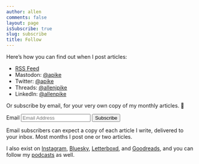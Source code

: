 ```yaml
---
author: allen
comments: false
layout: page
isSubscribe: true
slug: subscribe
title: Follow
---
```


Here’s how you can find out when I post articles:

- [RSS Feed](/feed/)
- Mastodon: [@apike](https://mastodon.social/@apike)
- Twitter: [@apike](https://twitter.com/apike/)
- Threads: [@allenjpike](https://www.threads.net/@allenjpike)
- LinkedIn: [@allenpike](https://www.linkedin.com/in/allenpike/)

Or subscribe by email, for your very own copy of my monthly articles. 💌

<!--
<form style="margin-top: 1em" class="newsletter" action="https://feed.press/e/mailverify" method="post"
target="popupwindow" onsubmit="window.open('https://feed.press/e/mailverify?feed_id=allenpike', 'popupwindow',
'scrollbars=yes,width=550,height=400');return true">
<input type="text" name="email" placeholder="Email address"/>
<input type="submit" value="Follow by Email" />
<input type="hidden" value="allenpike" name="feed_id"/>
</form>
-->

<!-- Stripped down convertkit form from https://sayzlim.net/plain-html-form-convertkit/ -->

<form class="form" action="https://app.convertkit.com/forms/6651971/subscriptions" method="post" data-sv-form="6651971" data-uid="8ee4fcd98a" data-options="{&quot;settings&quot;:{&quot;after_subscribe&quot;:{&quot;action&quot;: &quot;redirect&quot;,&quot;redirect_url&quot;: &quot;https://allenpike.com/welcome/&quot;}}}">
  <label for="email">Email</label>
  <input type="email" value="" name="email_address" placeholder="Email Address" id="email" required>
  <input type="submit" data-element="submit" class="subscribe" value="Subscribe">
</form>

<!--

<script src="https://f.convertkit.com/ckjs/ck.5.js"></script>
<form action="https://app.convertkit.com/forms/6651971/subscriptions" class="seva-form formkit-form" method="post" data-sv-form="6651971" data-uid="8ee4fcd98a" data-format="inline" data-version="5" data-options="{&quot;settings&quot;:{&quot;after_subscribe&quot;:{&quot;action&quot;:&quot;message&quot;,&quot;success_message&quot;:&quot;Success! Now check your email to confirm your subscription.&quot;,&quot;redirect_url&quot;:&quot;&quot;},&quot;analytics&quot;:{&quot;google&quot;:null,&quot;fathom&quot;:null,&quot;facebook&quot;:null,&quot;segment&quot;:null,&quot;pinterest&quot;:null,&quot;sparkloop&quot;:null,&quot;googletagmanager&quot;:null},&quot;modal&quot;:{&quot;trigger&quot;:&quot;timer&quot;,&quot;scroll_percentage&quot;:null,&quot;timer&quot;:5,&quot;devices&quot;:&quot;all&quot;,&quot;show_once_every&quot;:15},&quot;powered_by&quot;:{&quot;show&quot;:false,&quot;url&quot;:&quot;https://convertkit.com/features/forms?utm_campaign=poweredby&amp;utm_content=form&amp;utm_medium=referral&amp;utm_source=dynamic&quot;},&quot;recaptcha&quot;:{&quot;enabled&quot;:false},&quot;return_visitor&quot;:{&quot;action&quot;:&quot;show&quot;,&quot;custom_content&quot;:&quot;&quot;},&quot;slide_in&quot;:{&quot;display_in&quot;:&quot;bottom_right&quot;,&quot;trigger&quot;:&quot;timer&quot;,&quot;scroll_percentage&quot;:null,&quot;timer&quot;:5,&quot;devices&quot;:&quot;all&quot;,&quot;show_once_every&quot;:15},&quot;sticky_bar&quot;:{&quot;display_in&quot;:&quot;top&quot;,&quot;trigger&quot;:&quot;timer&quot;,&quot;scroll_percentage&quot;:null,&quot;timer&quot;:5,&quot;devices&quot;:&quot;all&quot;,&quot;show_once_every&quot;:15}},&quot;version&quot;:&quot;5&quot;}" min-width="400 500 600 700 800" style="background-color: rgb(249, 250, 251); border-radius: 4px;">
<div class="formkit-background"></div>
<div data-style="minimal">
    <div class="formkit-header" data-element="header">
        <h2>Get articles as a newsletter</h2>
    </div>
    <div class="formkit-subheader" data-element="subheader">
        <p>​</p>
    </div>
    <ul class="formkit-alert formkit-alert-error" data-element="errors" data-group="alert"></ul>
    <div data-element="fields" data-stacked="false" class="seva-fields formkit-fields">
        <div class="formkit-field"><input class="formkit-input" name="email_address" aria-label="Email Address" placeholder="Email Address" required="" type="email" style=""></div>
        <button data-element="submit" class="formkit-submit formkit-submit" style="">
        <div class="formkit-spinner">
            <div></div>
            <div></div>
            <div></div>
        </div>
        <span class="">Subscribe</span>
        </button>
    </div>
    <div class="formkit-guarantee" data-element="guarantee" style="">
        <p>Posts roughly once a month.</p>
    </div>
</div>
<style>
.formkit-form[data-uid="8ee4fcd98a"] * {
	box-sizing: border-box;
}

.formkit-form[data-uid="8ee4fcd98a"] {
	-webkit-font-smoothing: antialiased;
	-moz-osx-font-smoothing: grayscale;
}

.formkit-form[data-uid="8ee4fcd98a"] legend {
	border: none;
	font-size: inherit;
	margin-bottom: 10px;
	padding: 0;
	position: relative;
	display: table;
}

.formkit-form[data-uid="8ee4fcd98a"] fieldset {
	border: 0;
	padding: 0.01em 0 0 0;
	margin: 0;
	min-width: 0;
}

.formkit-form[data-uid="8ee4fcd98a"] body:not(:-moz-handler-blocked) fieldset {
	display: table-cell;
}

.formkit-form[data-uid="8ee4fcd98a"] h1,
.formkit-form[data-uid="8ee4fcd98a"] h2,
.formkit-form[data-uid="8ee4fcd98a"] h3,
.formkit-form[data-uid="8ee4fcd98a"] h4,
.formkit-form[data-uid="8ee4fcd98a"] h5,
.formkit-form[data-uid="8ee4fcd98a"] h6 {
	color: inherit;
	font-size: inherit;
	font-weight: inherit;
}

.formkit-form[data-uid="8ee4fcd98a"] h2 {
	font-size: 1.5em;
	margin: 1em 0;
}

.formkit-form[data-uid="8ee4fcd98a"] h3 {
	font-size: 1.17em;
	margin: 1em 0;
}

.formkit-form[data-uid="8ee4fcd98a"] p {
	color: inherit;
	font-size: inherit;
	font-weight: inherit;
}

.formkit-form[data-uid="8ee4fcd98a"] ol:not([template-default]),
.formkit-form[data-uid="8ee4fcd98a"] ul:not([template-default]),
.formkit-form[data-uid="8ee4fcd98a"] blockquote:not([template-default]) {
	text-align: left;
}

.formkit-form[data-uid="8ee4fcd98a"] p:not([template-default]),
.formkit-form[data-uid="8ee4fcd98a"] hr:not([template-default]),
.formkit-form[data-uid="8ee4fcd98a"] blockquote:not([template-default]),
.formkit-form[data-uid="8ee4fcd98a"] ol:not([template-default]),
.formkit-form[data-uid="8ee4fcd98a"] ul:not([template-default]) {
	color: inherit;
	font-style: initial;
}

.formkit-form[data-uid="8ee4fcd98a"] .ordered-list,
.formkit-form[data-uid="8ee4fcd98a"] .unordered-list {
	list-style-position: outside !important;
	padding-left: 1em;
}

.formkit-form[data-uid="8ee4fcd98a"] .list-item {
	padding-left: 0;
}

.formkit-form[data-uid="8ee4fcd98a"][data-format="modal"] {
	display: none;
}

.formkit-form[data-uid="8ee4fcd98a"][data-format="slide in"] {
	display: none;
}

.formkit-form[data-uid="8ee4fcd98a"][data-format="sticky bar"] {
	display: none;
}

.formkit-sticky-bar .formkit-form[data-uid="8ee4fcd98a"][data-format="sticky bar"] {
	display: block;
}

.formkit-form[data-uid="8ee4fcd98a"] .formkit-input,
.formkit-form[data-uid="8ee4fcd98a"] .formkit-select,
.formkit-form[data-uid="8ee4fcd98a"] .formkit-checkboxes {
	width: 100%;
}

.formkit-form[data-uid="8ee4fcd98a"] .formkit-button,
.formkit-form[data-uid="8ee4fcd98a"] .formkit-submit {
	border: 0;
	border-radius: 5px;
	color: #ffffff;
	cursor: pointer;
	display: inline-block;
	text-align: center;
	font-size: 15px;
	font-weight: 500;
	cursor: pointer;
	margin-bottom: 15px;
	overflow: hidden;
	padding: 0;
	position: relative;
	vertical-align: middle;
}

.formkit-form[data-uid="8ee4fcd98a"] .formkit-button:hover,
.formkit-form[data-uid="8ee4fcd98a"] .formkit-submit:hover,
.formkit-form[data-uid="8ee4fcd98a"] .formkit-button:focus,
.formkit-form[data-uid="8ee4fcd98a"] .formkit-submit:focus {
	outline: none;
}

.formkit-form[data-uid="8ee4fcd98a"] .formkit-button:hover>span,
.formkit-form[data-uid="8ee4fcd98a"] .formkit-submit:hover>span,
.formkit-form[data-uid="8ee4fcd98a"] .formkit-button:focus>span,
.formkit-form[data-uid="8ee4fcd98a"] .formkit-submit:focus>span {
	background-color: rgba(0, 0, 0, 0.1);
}

.formkit-form[data-uid="8ee4fcd98a"] .formkit-button>span,
.formkit-form[data-uid="8ee4fcd98a"] .formkit-submit>span {
	display: block;
	-webkit-transition: all 300ms ease-in-out;
	transition: all 300ms ease-in-out;
	padding: 12px 24px;
}

.formkit-form[data-uid="8ee4fcd98a"] .formkit-input {
	background: #ffffff;
	font-size: 15px;
	padding: 12px;
	border: 1px solid #e3e3e3;
	-webkit-flex: 1 0 auto;
	-ms-flex: 1 0 auto;
	flex: 1 0 auto;
	line-height: 1.4;
	margin: 0;
	-webkit-transition: border-color ease-out 300ms;
	transition: border-color ease-out 300ms;
}

.formkit-form[data-uid="8ee4fcd98a"] .formkit-input:focus {
	outline: none;
	border-color: #1677be;
	-webkit-transition: border-color ease 300ms;
	transition: border-color ease 300ms;
}

.formkit-form[data-uid="8ee4fcd98a"] .formkit-input::-webkit-input-placeholder {
	color: inherit;
	opacity: 0.8;
}

.formkit-form[data-uid="8ee4fcd98a"] .formkit-input::-moz-placeholder {
	color: inherit;
	opacity: 0.8;
}

.formkit-form[data-uid="8ee4fcd98a"] .formkit-input:-ms-input-placeholder {
	color: inherit;
	opacity: 0.8;
}

.formkit-form[data-uid="8ee4fcd98a"] .formkit-input::placeholder {
	color: inherit;
	opacity: 0.8;
}

.formkit-form[data-uid="8ee4fcd98a"] [data-group="dropdown"] {
	position: relative;
	display: inline-block;
	width: 100%;
}

.formkit-form[data-uid="8ee4fcd98a"] [data-group="dropdown"]::before {
	content: "";
	top: calc(50% - 2.5px);
	right: 10px;
	position: absolute;
	pointer-events: none;
	border-color: #4f4f4f transparent transparent transparent;
	border-style: solid;
	border-width: 6px 6px 0 6px;
	height: 0;
	width: 0;
	z-index: 999;
}

.formkit-form[data-uid="8ee4fcd98a"] [data-group="dropdown"] select {
	height: auto;
	width: 100%;
	cursor: pointer;
	color: #333333;
	line-height: 1.4;
	margin-bottom: 0;
	padding: 0 6px;
	-webkit-appearance: none;
	-moz-appearance: none;
	appearance: none;
	font-size: 15px;
	padding: 12px;
	padding-right: 25px;
	border: 1px solid #e3e3e3;
	background: #ffffff;
}

.formkit-form[data-uid="8ee4fcd98a"] [data-group="dropdown"] select:focus {
	outline: none;
}

.formkit-form[data-uid="8ee4fcd98a"] [data-group="checkboxes"] {
	text-align: left;
	margin: 0;
}

.formkit-form[data-uid="8ee4fcd98a"] [data-group="checkboxes"] [data-group="checkbox"] {
	margin-bottom: 10px;
}

.formkit-form[data-uid="8ee4fcd98a"] [data-group="checkboxes"] [data-group="checkbox"] * {
	cursor: pointer;
}

.formkit-form[data-uid="8ee4fcd98a"] [data-group="checkboxes"] [data-group="checkbox"]:last-of-type {
	margin-bottom: 0;
}

.formkit-form[data-uid="8ee4fcd98a"] [data-group="checkboxes"] [data-group="checkbox"] input[type="checkbox"] {
	display: none;
}

.formkit-form[data-uid="8ee4fcd98a"] [data-group="checkboxes"] [data-group="checkbox"] input[type="checkbox"]+label::after {
	content: none;
}

.formkit-form[data-uid="8ee4fcd98a"] [data-group="checkboxes"] [data-group="checkbox"] input[type="checkbox"]:checked+label::after {
	border-color: #ffffff;
	content: "";
}

.formkit-form[data-uid="8ee4fcd98a"] [data-group="checkboxes"] [data-group="checkbox"] input[type="checkbox"]:checked+label::before {
	background: #10bf7a;
	border-color: #10bf7a;
}

.formkit-form[data-uid="8ee4fcd98a"] [data-group="checkboxes"] [data-group="checkbox"] label {
	position: relative;
	display: inline-block;
	padding-left: 28px;
}

.formkit-form[data-uid="8ee4fcd98a"] [data-group="checkboxes"] [data-group="checkbox"] label::before,
.formkit-form[data-uid="8ee4fcd98a"] [data-group="checkboxes"] [data-group="checkbox"] label::after {
	position: absolute;
	content: "";
	display: inline-block;
}

.formkit-form[data-uid="8ee4fcd98a"] [data-group="checkboxes"] [data-group="checkbox"] label::before {
	height: 16px;
	width: 16px;
	border: 1px solid #e3e3e3;
	background: #ffffff;
	left: 0px;
	top: 3px;
}

.formkit-form[data-uid="8ee4fcd98a"] [data-group="checkboxes"] [data-group="checkbox"] label::after {
	height: 4px;
	width: 8px;
	border-left: 2px solid #4d4d4d;
	border-bottom: 2px solid #4d4d4d;
	-webkit-transform: rotate(-45deg);
	-ms-transform: rotate(-45deg);
	transform: rotate(-45deg);
	left: 4px;
	top: 8px;
}

.formkit-form[data-uid="8ee4fcd98a"] .formkit-alert {
	background: #f9fafb;
	border: 1px solid #e3e3e3;
	border-radius: 5px;
	-webkit-flex: 1 0 auto;
	-ms-flex: 1 0 auto;
	flex: 1 0 auto;
	list-style: none;
	margin: 25px auto;
	padding: 12px;
	text-align: center;
	width: 100%;
}

.formkit-form[data-uid="8ee4fcd98a"] .formkit-alert:empty {
	display: none;
}

.formkit-form[data-uid="8ee4fcd98a"] .formkit-alert-success {
	background: #d3fbeb;
	border-color: #10bf7a;
	color: #0c905c;
}

.formkit-form[data-uid="8ee4fcd98a"] .formkit-alert-error {
	background: #fde8e2;
	border-color: #f2643b;
	color: #ea4110;
}

.formkit-form[data-uid="8ee4fcd98a"] .formkit-spinner {
	display: -webkit-box;
	display: -webkit-flex;
	display: -ms-flexbox;
	display: flex;
	height: 0px;
	width: 0px;
	margin: 0 auto;
	position: absolute;
	top: 0;
	left: 0;
	right: 0;
	width: 0px;
	overflow: hidden;
	text-align: center;
	-webkit-transition: all 300ms ease-in-out;
	transition: all 300ms ease-in-out;
}

.formkit-form[data-uid="8ee4fcd98a"] .formkit-spinner>div {
	margin: auto;
	width: 12px;
	height: 12px;
	background-color: #fff;
	opacity: 0.3;
	border-radius: 100%;
	display: inline-block;
	-webkit-animation: formkit-bouncedelay-formkit-form-data-uid-8ee4fcd98a- 1.4s infinite ease-in-out both;
	animation: formkit-bouncedelay-formkit-form-data-uid-8ee4fcd98a- 1.4s infinite ease-in-out both;
}

.formkit-form[data-uid="8ee4fcd98a"] .formkit-spinner>div:nth-child(1) {
	-webkit-animation-delay: -0.32s;
	animation-delay: -0.32s;
}

.formkit-form[data-uid="8ee4fcd98a"] .formkit-spinner>div:nth-child(2) {
	-webkit-animation-delay: -0.16s;
	animation-delay: -0.16s;
}

.formkit-form[data-uid="8ee4fcd98a"] .formkit-submit[data-active] .formkit-spinner {
	opacity: 1;
	height: 100%;
	width: 50px;
}

.formkit-form[data-uid="8ee4fcd98a"] .formkit-submit[data-active] .formkit-spinner~span {
	opacity: 0;
}

.formkit-form[data-uid="8ee4fcd98a"] .formkit-powered-by[data-active="false"] {
	opacity: 0.35;
}

.formkit-form[data-uid="8ee4fcd98a"] .formkit-powered-by-convertkit-container {
	display: -webkit-box;
	display: -webkit-flex;
	display: -ms-flexbox;
	display: flex;
	width: 100%;
	margin: 10px 0;
	position: relative;
}

.formkit-form[data-uid="8ee4fcd98a"] .formkit-powered-by-convertkit-container[data-active="false"] {
	opacity: 0.35;
}

.formkit-form[data-uid="8ee4fcd98a"] .formkit-powered-by-convertkit {
	-webkit-align-items: center;
	-webkit-box-align: center;
	-ms-flex-align: center;
	align-items: center;
	background-color: #ffffff;
	border: 1px solid #dde2e7;
	border-radius: 4px;
	color: #373f45;
	cursor: pointer;
	display: block;
	height: 36px;
	margin: 0 auto;
	opacity: 0.95;
	padding: 0;
	-webkit-text-decoration: none;
	text-decoration: none;
	text-indent: 100%;
	-webkit-transition: ease-in-out all 200ms;
	transition: ease-in-out all 200ms;
	white-space: nowrap;
	overflow: hidden;
	-webkit-user-select: none;
	-moz-user-select: none;
	-ms-user-select: none;
	user-select: none;
	width: 190px;
	background-repeat: no-repeat;
	background-position: center;
	background-image: url("data:image/svg+xml;charset=utf8,%3Csvg width='162' height='20' viewBox='0 0 162 20' fill='none' xmlns='http://www.w3.org/2000/svg'%3E%3Cpath d='M83.0561 15.2457C86.675 15.2457 89.4722 12.5154 89.4722 9.14749C89.4722 5.99211 86.8443 4.06563 85.1038 4.06563C82.6801 4.06563 80.7373 5.76407 80.4605 8.28551C80.4092 8.75244 80.0387 9.14403 79.5686 9.14069C78.7871 9.13509 77.6507 9.12841 76.9314 9.13092C76.6217 9.13199 76.3658 8.88106 76.381 8.57196C76.4895 6.38513 77.2218 4.3404 78.618 2.76974C80.1695 1.02445 82.4289 0 85.1038 0C89.5979 0 93.8406 4.07791 93.8406 9.14749C93.8406 14.7608 89.1832 19.3113 83.1517 19.3113C78.8502 19.3113 74.5179 16.5041 73.0053 12.5795C72.9999 12.565 72.9986 12.5492 73.0015 12.534C73.0218 12.4179 73.0617 12.3118 73.1011 12.2074C73.1583 12.0555 73.2143 11.907 73.2062 11.7359L73.18 11.1892C73.174 11.0569 73.2075 10.9258 73.2764 10.8127C73.3452 10.6995 73.4463 10.6094 73.5666 10.554L73.7852 10.4523C73.9077 10.3957 74.0148 10.3105 74.0976 10.204C74.1803 10.0974 74.2363 9.97252 74.2608 9.83983C74.3341 9.43894 74.6865 9.14749 75.0979 9.14749C75.7404 9.14749 76.299 9.57412 76.5088 10.1806C77.5188 13.1 79.1245 15.2457 83.0561 15.2457Z' fill='%23373F45'/%3E%3Cpath d='M155.758 6.91365C155.028 6.91365 154.804 6.47916 154.804 5.98857C154.804 5.46997 154.986 5.06348 155.758 5.06348C156.53 5.06348 156.712 5.46997 156.712 5.98857C156.712 6.47905 156.516 6.91365 155.758 6.91365ZM142.441 12.9304V9.32833L141.415 9.32323V8.90392C141.415 8.44719 141.786 8.07758 142.244 8.07986L142.441 8.08095V6.55306L144.082 6.09057V8.08073H145.569V8.50416C145.569 8.61242 145.548 8.71961 145.506 8.81961C145.465 8.91961 145.404 9.01047 145.328 9.08699C145.251 9.16351 145.16 9.2242 145.06 9.26559C144.96 9.30698 144.853 9.32826 144.745 9.32822H144.082V12.7201C144.082 13.2423 144.378 13.4256 144.76 13.4887C145.209 13.5629 145.583 13.888 145.583 14.343V14.9626C144.029 14.9626 142.441 14.8942 142.441 12.9304Z' fill='%23373F45'/%3E%3Cpath d='M110.058 7.92554C108.417 7.88344 106.396 8.92062 106.396 11.5137C106.396 14.0646 108.417 15.0738 110.058 15.0318C111.742 15.0738 113.748 14.0646 113.748 11.5137C113.748 8.92062 111.742 7.88344 110.058 7.92554ZM110.07 13.7586C108.878 13.7586 108.032 12.8905 108.032 11.461C108.032 10.1013 108.878 9.20569 110.071 9.20569C111.263 9.20569 112.101 10.0995 112.101 11.459C112.101 12.8887 111.263 13.7586 110.07 13.7586Z' fill='%23373F45'/%3E%3Cpath d='M118.06 7.94098C119.491 7.94098 120.978 8.33337 120.978 11.1366V14.893H120.063C119.608 14.893 119.238 14.524 119.238 14.0689V10.9965C119.238 9.66506 118.747 9.16047 117.891 9.16047C117.414 9.16047 116.797 9.52486 116.502 9.81915V14.069C116.502 14.1773 116.481 14.2845 116.44 14.3845C116.398 14.4845 116.337 14.5753 116.261 14.6519C116.184 14.7284 116.093 14.7891 115.993 14.8305C115.893 14.8719 115.786 14.8931 115.678 14.8931H114.847V8.10918H115.773C115.932 8.10914 116.087 8.16315 116.212 8.26242C116.337 8.36168 116.424 8.50033 116.46 8.65577C116.881 8.19328 117.428 7.94098 118.06 7.94098ZM122.854 8.09713C123.024 8.09708 123.19 8.1496 123.329 8.2475C123.468 8.34541 123.574 8.48391 123.631 8.64405L125.133 12.8486L126.635 8.64415C126.692 8.48402 126.798 8.34551 126.937 8.2476C127.076 8.1497 127.242 8.09718 127.412 8.09724H128.598L126.152 14.3567C126.091 14.5112 125.986 14.6439 125.849 14.7374C125.711 14.831 125.549 14.881 125.383 14.8809H124.333L121.668 8.09713H122.854Z' fill='%23373F45'/%3E%3Cpath d='M135.085 14.5514C134.566 14.7616 133.513 15.0416 132.418 15.0416C130.496 15.0416 129.024 13.9345 129.024 11.4396C129.024 9.19701 130.451 7.99792 132.191 7.99792C134.338 7.99792 135.254 9.4378 135.158 11.3979C135.139 11.8029 134.786 12.0983 134.38 12.0983H130.679C130.763 13.1916 131.562 13.7662 132.615 13.7662C133.028 13.7662 133.462 13.7452 133.983 13.6481C134.535 13.545 135.085 13.9375 135.085 14.4985V14.5514ZM133.673 10.949C133.785 9.87621 133.061 9.28752 132.191 9.28752C131.321 9.28752 130.734 9.93979 130.679 10.9489L133.673 10.949Z' fill='%23373F45'/%3E%3Cpath d='M137.345 8.11122C137.497 8.11118 137.645 8.16229 137.765 8.25635C137.884 8.35041 137.969 8.48197 138.005 8.62993C138.566 8.20932 139.268 7.94303 139.759 7.94303C139.801 7.94303 140.068 7.94303 140.489 7.99913V8.7265C140.489 9.11748 140.15 9.4147 139.759 9.4147C139.31 9.4147 138.651 9.5829 138.131 9.8773V14.8951H136.462V8.11112L137.345 8.11122ZM156.6 14.0508V8.09104H155.769C155.314 8.09104 154.944 8.45999 154.944 8.9151V14.8748H155.775C156.23 14.8748 156.6 14.5058 156.6 14.0508ZM158.857 12.9447V9.34254H157.749V8.91912C157.749 8.46401 158.118 8.09506 158.574 8.09506H158.857V6.56739L160.499 6.10479V8.09506H161.986V8.51848C161.986 8.97359 161.617 9.34254 161.161 9.34254H160.499V12.7345C160.499 13.2566 160.795 13.44 161.177 13.503C161.626 13.5774 162 13.9024 162 14.3574V14.977C160.446 14.977 158.857 14.9086 158.857 12.9447ZM98.1929 10.1124C98.2033 6.94046 100.598 5.16809 102.895 5.16809C104.171 5.16809 105.342 5.44285 106.304 6.12953L105.914 6.6631C105.654 7.02011 105.16 7.16194 104.749 6.99949C104.169 6.7702 103.622 6.7218 103.215 6.7218C101.335 6.7218 99.9169 7.92849 99.9068 10.1123C99.9169 12.2959 101.335 13.5201 103.215 13.5201C103.622 13.5201 104.169 13.4717 104.749 13.2424C105.16 13.0799 105.654 13.2046 105.914 13.5615L106.304 14.0952C105.342 14.7819 104.171 15.0566 102.895 15.0566C100.598 15.0566 98.2033 13.2842 98.1929 10.1124ZM147.619 5.21768C148.074 5.21768 148.444 5.58663 148.444 6.04174V9.81968L151.82 5.58131C151.897 5.47733 151.997 5.39282 152.112 5.3346C152.227 5.27638 152.355 5.24607 152.484 5.24611H153.984L150.166 10.0615L153.984 14.8749H152.484C152.355 14.8749 152.227 14.8446 152.112 14.7864C151.997 14.7281 151.897 14.6436 151.82 14.5397L148.444 10.3025V14.0508C148.444 14.5059 148.074 14.8749 147.619 14.8749H146.746V5.21768H147.619Z' fill='%23373F45'/%3E%3Cpath d='M0.773438 6.5752H2.68066C3.56543 6.5752 4.2041 6.7041 4.59668 6.96191C4.99219 7.21973 5.18994 7.62695 5.18994 8.18359C5.18994 8.55859 5.09326 8.87061 4.8999 9.11963C4.70654 9.36865 4.42822 9.52539 4.06494 9.58984V9.63379C4.51611 9.71875 4.84717 9.88721 5.05811 10.1392C5.27197 10.3882 5.37891 10.7266 5.37891 11.1543C5.37891 11.7314 5.17676 12.1841 4.77246 12.5122C4.37109 12.8374 3.81152 13 3.09375 13H0.773438V6.5752ZM1.82373 9.22949H2.83447C3.27393 9.22949 3.59473 9.16064 3.79688 9.02295C3.99902 8.88232 4.1001 8.64502 4.1001 8.31104C4.1001 8.00928 3.99023 7.79102 3.77051 7.65625C3.55371 7.52148 3.20801 7.4541 2.7334 7.4541H1.82373V9.22949ZM1.82373 10.082V12.1167H2.93994C3.37939 12.1167 3.71045 12.0332 3.93311 11.8662C4.15869 11.6963 4.27148 11.4297 4.27148 11.0664C4.27148 10.7324 4.15723 10.4849 3.92871 10.3237C3.7002 10.1626 3.35303 10.082 2.88721 10.082H1.82373Z' fill='%23373F45'/%3E%3Cpath d='M13.011 6.5752V10.7324C13.011 11.207 12.9084 11.623 12.7034 11.9805C12.5012 12.335 12.2068 12.6089 11.8201 12.8022C11.4363 12.9927 10.9763 13.0879 10.4402 13.0879C9.6433 13.0879 9.02368 12.877 8.5813 12.4551C8.13892 12.0332 7.91772 11.4531 7.91772 10.7148V6.5752H8.9724V10.6401C8.9724 11.1704 9.09546 11.5615 9.34155 11.8135C9.58765 12.0654 9.96557 12.1914 10.4753 12.1914C11.4656 12.1914 11.9607 11.6714 11.9607 10.6313V6.5752H13.011Z' fill='%23373F45'/%3E%3Cpath d='M15.9146 13V6.5752H16.9649V13H15.9146Z' fill='%23373F45'/%3E%3Cpath d='M19.9255 13V6.5752H20.9758V12.0991H23.696V13H19.9255Z' fill='%23373F45'/%3E%3Cpath d='M28.2828 13H27.2325V7.47607H25.3428V6.5752H30.1724V7.47607H28.2828V13Z' fill='%23373F45'/%3E%3Cpath d='M41.9472 13H40.8046L39.7148 9.16796C39.6679 9.00097 39.6093 8.76074 39.539 8.44727C39.4687 8.13086 39.4262 7.91113 39.4116 7.78809C39.3823 7.97559 39.3339 8.21875 39.2665 8.51758C39.2021 8.81641 39.1479 9.03905 39.1039 9.18554L38.0405 13H36.8979L36.0673 9.7832L35.2236 6.5752H36.2958L37.2143 10.3193C37.3578 10.9199 37.4604 11.4502 37.5219 11.9102C37.5541 11.6611 37.6025 11.3828 37.6669 11.0752C37.7314 10.7676 37.79 10.5186 37.8427 10.3281L38.8886 6.5752H39.9301L41.0024 10.3457C41.1049 10.6943 41.2133 11.2158 41.3276 11.9102C41.3715 11.4912 41.477 10.958 41.644 10.3105L42.558 6.5752H43.6215L41.9472 13Z' fill='%23373F45'/%3E%3Cpath d='M45.7957 13V6.5752H46.846V13H45.7957Z' fill='%23373F45'/%3E%3Cpath d='M52.0258 13H50.9755V7.47607H49.0859V6.5752H53.9155V7.47607H52.0258V13Z' fill='%23373F45'/%3E%3Cpath d='M61.2312 13H60.1765V10.104H57.2146V13H56.1643V6.5752H57.2146V9.20312H60.1765V6.5752H61.2312V13Z' fill='%23373F45'/%3E%3C/svg%3E");
}

.formkit-form[data-uid="8ee4fcd98a"] .formkit-powered-by-convertkit:hover,
.formkit-form[data-uid="8ee4fcd98a"] .formkit-powered-by-convertkit:focus {
	background-color: #ffffff;
	-webkit-transform: scale(1.025) perspective(1px);
	-ms-transform: scale(1.025) perspective(1px);
	transform: scale(1.025) perspective(1px);
	opacity: 1;
}

.formkit-form[data-uid="8ee4fcd98a"] .formkit-powered-by-convertkit[data-variant="dark"],
.formkit-form[data-uid="8ee4fcd98a"] .formkit-powered-by-convertkit[data-variant="light"] {
	background-color: transparent;
	border-color: transparent;
	width: 166px;
}

.formkit-form[data-uid="8ee4fcd98a"] .formkit-powered-by-convertkit[data-variant="light"] {
	color: #ffffff;
	background-image: url("data:image/svg+xml;charset=utf8,%3Csvg width='162' height='20' viewBox='0 0 162 20' fill='none' xmlns='http://www.w3.org/2000/svg'%3E%3Cpath d='M83.0561 15.2457C86.675 15.2457 89.4722 12.5154 89.4722 9.14749C89.4722 5.99211 86.8443 4.06563 85.1038 4.06563C82.6801 4.06563 80.7373 5.76407 80.4605 8.28551C80.4092 8.75244 80.0387 9.14403 79.5686 9.14069C78.7871 9.13509 77.6507 9.12841 76.9314 9.13092C76.6217 9.13199 76.3658 8.88106 76.381 8.57196C76.4895 6.38513 77.2218 4.3404 78.618 2.76974C80.1695 1.02445 82.4289 0 85.1038 0C89.5979 0 93.8406 4.07791 93.8406 9.14749C93.8406 14.7608 89.1832 19.3113 83.1517 19.3113C78.8502 19.3113 74.5179 16.5041 73.0053 12.5795C72.9999 12.565 72.9986 12.5492 73.0015 12.534C73.0218 12.4179 73.0617 12.3118 73.1011 12.2074C73.1583 12.0555 73.2143 11.907 73.2062 11.7359L73.18 11.1892C73.174 11.0569 73.2075 10.9258 73.2764 10.8127C73.3452 10.6995 73.4463 10.6094 73.5666 10.554L73.7852 10.4523C73.9077 10.3957 74.0148 10.3105 74.0976 10.204C74.1803 10.0974 74.2363 9.97252 74.2608 9.83983C74.3341 9.43894 74.6865 9.14749 75.0979 9.14749C75.7404 9.14749 76.299 9.57412 76.5088 10.1806C77.5188 13.1 79.1245 15.2457 83.0561 15.2457Z' fill='white'/%3E%3Cpath d='M155.758 6.91365C155.028 6.91365 154.804 6.47916 154.804 5.98857C154.804 5.46997 154.986 5.06348 155.758 5.06348C156.53 5.06348 156.712 5.46997 156.712 5.98857C156.712 6.47905 156.516 6.91365 155.758 6.91365ZM142.441 12.9304V9.32833L141.415 9.32323V8.90392C141.415 8.44719 141.786 8.07758 142.244 8.07986L142.441 8.08095V6.55306L144.082 6.09057V8.08073H145.569V8.50416C145.569 8.61242 145.548 8.71961 145.506 8.81961C145.465 8.91961 145.404 9.01047 145.328 9.08699C145.251 9.16351 145.16 9.2242 145.06 9.26559C144.96 9.30698 144.853 9.32826 144.745 9.32822H144.082V12.7201C144.082 13.2423 144.378 13.4256 144.76 13.4887C145.209 13.5629 145.583 13.888 145.583 14.343V14.9626C144.029 14.9626 142.441 14.8942 142.441 12.9304Z' fill='white'/%3E%3Cpath d='M110.058 7.92554C108.417 7.88344 106.396 8.92062 106.396 11.5137C106.396 14.0646 108.417 15.0738 110.058 15.0318C111.742 15.0738 113.748 14.0646 113.748 11.5137C113.748 8.92062 111.742 7.88344 110.058 7.92554ZM110.07 13.7586C108.878 13.7586 108.032 12.8905 108.032 11.461C108.032 10.1013 108.878 9.20569 110.071 9.20569C111.263 9.20569 112.101 10.0995 112.101 11.459C112.101 12.8887 111.263 13.7586 110.07 13.7586Z' fill='white'/%3E%3Cpath d='M118.06 7.94098C119.491 7.94098 120.978 8.33337 120.978 11.1366V14.893H120.063C119.608 14.893 119.238 14.524 119.238 14.0689V10.9965C119.238 9.66506 118.747 9.16047 117.891 9.16047C117.414 9.16047 116.797 9.52486 116.502 9.81915V14.069C116.502 14.1773 116.481 14.2845 116.44 14.3845C116.398 14.4845 116.337 14.5753 116.261 14.6519C116.184 14.7284 116.093 14.7891 115.993 14.8305C115.893 14.8719 115.786 14.8931 115.678 14.8931H114.847V8.10918H115.773C115.932 8.10914 116.087 8.16315 116.212 8.26242C116.337 8.36168 116.424 8.50033 116.46 8.65577C116.881 8.19328 117.428 7.94098 118.06 7.94098ZM122.854 8.09713C123.024 8.09708 123.19 8.1496 123.329 8.2475C123.468 8.34541 123.574 8.48391 123.631 8.64405L125.133 12.8486L126.635 8.64415C126.692 8.48402 126.798 8.34551 126.937 8.2476C127.076 8.1497 127.242 8.09718 127.412 8.09724H128.598L126.152 14.3567C126.091 14.5112 125.986 14.6439 125.849 14.7374C125.711 14.831 125.549 14.881 125.383 14.8809H124.333L121.668 8.09713H122.854Z' fill='white'/%3E%3Cpath d='M135.085 14.5514C134.566 14.7616 133.513 15.0416 132.418 15.0416C130.496 15.0416 129.024 13.9345 129.024 11.4396C129.024 9.19701 130.451 7.99792 132.191 7.99792C134.338 7.99792 135.254 9.4378 135.158 11.3979C135.139 11.8029 134.786 12.0983 134.38 12.0983H130.679C130.763 13.1916 131.562 13.7662 132.615 13.7662C133.028 13.7662 133.462 13.7452 133.983 13.6481C134.535 13.545 135.085 13.9375 135.085 14.4985V14.5514ZM133.673 10.949C133.785 9.87621 133.061 9.28752 132.191 9.28752C131.321 9.28752 130.734 9.93979 130.679 10.9489L133.673 10.949Z' fill='white'/%3E%3Cpath d='M137.345 8.11122C137.497 8.11118 137.645 8.16229 137.765 8.25635C137.884 8.35041 137.969 8.48197 138.005 8.62993C138.566 8.20932 139.268 7.94303 139.759 7.94303C139.801 7.94303 140.068 7.94303 140.489 7.99913V8.7265C140.489 9.11748 140.15 9.4147 139.759 9.4147C139.31 9.4147 138.651 9.5829 138.131 9.8773V14.8951H136.462V8.11112L137.345 8.11122ZM156.6 14.0508V8.09104H155.769C155.314 8.09104 154.944 8.45999 154.944 8.9151V14.8748H155.775C156.23 14.8748 156.6 14.5058 156.6 14.0508ZM158.857 12.9447V9.34254H157.749V8.91912C157.749 8.46401 158.118 8.09506 158.574 8.09506H158.857V6.56739L160.499 6.10479V8.09506H161.986V8.51848C161.986 8.97359 161.617 9.34254 161.161 9.34254H160.499V12.7345C160.499 13.2566 160.795 13.44 161.177 13.503C161.626 13.5774 162 13.9024 162 14.3574V14.977C160.446 14.977 158.857 14.9086 158.857 12.9447ZM98.1929 10.1124C98.2033 6.94046 100.598 5.16809 102.895 5.16809C104.171 5.16809 105.342 5.44285 106.304 6.12953L105.914 6.6631C105.654 7.02011 105.16 7.16194 104.749 6.99949C104.169 6.7702 103.622 6.7218 103.215 6.7218C101.335 6.7218 99.9169 7.92849 99.9068 10.1123C99.9169 12.2959 101.335 13.5201 103.215 13.5201C103.622 13.5201 104.169 13.4717 104.749 13.2424C105.16 13.0799 105.654 13.2046 105.914 13.5615L106.304 14.0952C105.342 14.7819 104.171 15.0566 102.895 15.0566C100.598 15.0566 98.2033 13.2842 98.1929 10.1124ZM147.619 5.21768C148.074 5.21768 148.444 5.58663 148.444 6.04174V9.81968L151.82 5.58131C151.897 5.47733 151.997 5.39282 152.112 5.3346C152.227 5.27638 152.355 5.24607 152.484 5.24611H153.984L150.166 10.0615L153.984 14.8749H152.484C152.355 14.8749 152.227 14.8446 152.112 14.7864C151.997 14.7281 151.897 14.6436 151.82 14.5397L148.444 10.3025V14.0508C148.444 14.5059 148.074 14.8749 147.619 14.8749H146.746V5.21768H147.619Z' fill='white'/%3E%3Cpath d='M0.773438 6.5752H2.68066C3.56543 6.5752 4.2041 6.7041 4.59668 6.96191C4.99219 7.21973 5.18994 7.62695 5.18994 8.18359C5.18994 8.55859 5.09326 8.87061 4.8999 9.11963C4.70654 9.36865 4.42822 9.52539 4.06494 9.58984V9.63379C4.51611 9.71875 4.84717 9.88721 5.05811 10.1392C5.27197 10.3882 5.37891 10.7266 5.37891 11.1543C5.37891 11.7314 5.17676 12.1841 4.77246 12.5122C4.37109 12.8374 3.81152 13 3.09375 13H0.773438V6.5752ZM1.82373 9.22949H2.83447C3.27393 9.22949 3.59473 9.16064 3.79688 9.02295C3.99902 8.88232 4.1001 8.64502 4.1001 8.31104C4.1001 8.00928 3.99023 7.79102 3.77051 7.65625C3.55371 7.52148 3.20801 7.4541 2.7334 7.4541H1.82373V9.22949ZM1.82373 10.082V12.1167H2.93994C3.37939 12.1167 3.71045 12.0332 3.93311 11.8662C4.15869 11.6963 4.27148 11.4297 4.27148 11.0664C4.27148 10.7324 4.15723 10.4849 3.92871 10.3237C3.7002 10.1626 3.35303 10.082 2.88721 10.082H1.82373Z' fill='white'/%3E%3Cpath d='M13.011 6.5752V10.7324C13.011 11.207 12.9084 11.623 12.7034 11.9805C12.5012 12.335 12.2068 12.6089 11.8201 12.8022C11.4363 12.9927 10.9763 13.0879 10.4402 13.0879C9.6433 13.0879 9.02368 12.877 8.5813 12.4551C8.13892 12.0332 7.91772 11.4531 7.91772 10.7148V6.5752H8.9724V10.6401C8.9724 11.1704 9.09546 11.5615 9.34155 11.8135C9.58765 12.0654 9.96557 12.1914 10.4753 12.1914C11.4656 12.1914 11.9607 11.6714 11.9607 10.6313V6.5752H13.011Z' fill='white'/%3E%3Cpath d='M15.9146 13V6.5752H16.9649V13H15.9146Z' fill='white'/%3E%3Cpath d='M19.9255 13V6.5752H20.9758V12.0991H23.696V13H19.9255Z' fill='white'/%3E%3Cpath d='M28.2828 13H27.2325V7.47607H25.3428V6.5752H30.1724V7.47607H28.2828V13Z' fill='white'/%3E%3Cpath d='M41.9472 13H40.8046L39.7148 9.16796C39.6679 9.00097 39.6093 8.76074 39.539 8.44727C39.4687 8.13086 39.4262 7.91113 39.4116 7.78809C39.3823 7.97559 39.3339 8.21875 39.2665 8.51758C39.2021 8.81641 39.1479 9.03905 39.1039 9.18554L38.0405 13H36.8979L36.0673 9.7832L35.2236 6.5752H36.2958L37.2143 10.3193C37.3578 10.9199 37.4604 11.4502 37.5219 11.9102C37.5541 11.6611 37.6025 11.3828 37.6669 11.0752C37.7314 10.7676 37.79 10.5186 37.8427 10.3281L38.8886 6.5752H39.9301L41.0024 10.3457C41.1049 10.6943 41.2133 11.2158 41.3276 11.9102C41.3715 11.4912 41.477 10.958 41.644 10.3105L42.558 6.5752H43.6215L41.9472 13Z' fill='white'/%3E%3Cpath d='M45.7957 13V6.5752H46.846V13H45.7957Z' fill='white'/%3E%3Cpath d='M52.0258 13H50.9755V7.47607H49.0859V6.5752H53.9155V7.47607H52.0258V13Z' fill='white'/%3E%3Cpath d='M61.2312 13H60.1765V10.104H57.2146V13H56.1643V6.5752H57.2146V9.20312H60.1765V6.5752H61.2312V13Z' fill='white'/%3E%3C/svg%3E");
}

@-webkit-keyframes formkit-bouncedelay-formkit-form-data-uid-8ee4fcd98a- {

	0%,
	80%,
	100% {
		-webkit-transform: scale(0);
		-ms-transform: scale(0);
		transform: scale(0);
	}

	40% {
		-webkit-transform: scale(1);
		-ms-transform: scale(1);
		transform: scale(1);
	}
}

@keyframes formkit-bouncedelay-formkit-form-data-uid-8ee4fcd98a- {

	0%,
	80%,
	100% {
		-webkit-transform: scale(0);
		-ms-transform: scale(0);
		transform: scale(0);
	}

	40% {
		-webkit-transform: scale(1);
		-ms-transform: scale(1);
		transform: scale(1);
	}
}

.formkit-form[data-uid="8ee4fcd98a"] blockquote {
	padding: 10px 20px;
	margin: 0 0 20px;
	border-left: 5px solid #e1e1e1;
}

.formkit-form[data-uid="8ee4fcd98a"] .seva-custom-content {
	padding: 15px;
	font-size: 16px;
	color: #fff;
	mix-blend-mode: difference;
}

.formkit-form[data-uid="8ee4fcd98a"] .formkit-modal.guard {
	max-width: 420px;
	width: 100%;
}

.formkit-form[data-uid="8ee4fcd98a"] {
	border: 1px solid #e3e3e3;
	max-width: 700px;
	position: relative;
	overflow: hidden;
}

.formkit-form[data-uid="8ee4fcd98a"] .formkit-background {
	width: 100%;
	height: 100%;
	position: absolute;
	top: 0;
	left: 0;
	background-size: cover;
	background-position: center;
	opacity: 0.3;
}

.formkit-form[data-uid="8ee4fcd98a"] [data-style="minimal"] {
	padding: 20px;
	width: 100%;
	position: relative;
}

.formkit-form[data-uid="8ee4fcd98a"] .formkit-header {
	margin: 0 0 27px 0;
	text-align: center;
}

.formkit-form[data-uid="8ee4fcd98a"] .formkit-subheader {
	margin: 18px 0;
	text-align: center;
}

.formkit-form[data-uid="8ee4fcd98a"] .formkit-guarantee {
	font-size: 13px;
	margin: 10px 0 15px 0;
	text-align: center;
}

.formkit-form[data-uid="8ee4fcd98a"] .formkit-guarantee>p {
	margin: 0;
}

.formkit-form[data-uid="8ee4fcd98a"] .formkit-powered-by-convertkit-container {
	margin-bottom: 0;
}

.formkit-form[data-uid="8ee4fcd98a"] .formkit-fields {
	display: -webkit-box;
	display: -webkit-flex;
	display: -ms-flexbox;
	display: flex;
	-webkit-flex-wrap: wrap;
	-ms-flex-wrap: wrap;
	flex-wrap: wrap;
	margin: 25px auto 0 auto;
}

.formkit-form[data-uid="8ee4fcd98a"] .formkit-field {
	min-width: 220px;
}

.formkit-form[data-uid="8ee4fcd98a"] .formkit-field,
.formkit-form[data-uid="8ee4fcd98a"] .formkit-submit {
	margin: 0 0 15px 0;
	-webkit-flex: 1 0 100%;
	-ms-flex: 1 0 100%;
	flex: 1 0 100%;
}

.formkit-form[data-uid="8ee4fcd98a"][min-width~="600"] [data-style="minimal"] {
	padding: 40px;
}

.formkit-form[data-uid="8ee4fcd98a"][min-width~="600"] .formkit-fields[data-stacked="false"] {
	margin-left: -5px;
	margin-right: -5px;
}

.formkit-form[data-uid="8ee4fcd98a"][min-width~="600"] .formkit-fields[data-stacked="false"] .formkit-field,
.formkit-form[data-uid="8ee4fcd98a"][min-width~="600"] .formkit-fields[data-stacked="false"] .formkit-submit {
	margin: 0 5px 15px 5px;
}

.formkit-form[data-uid="8ee4fcd98a"][min-width~="600"] .formkit-fields[data-stacked="false"] .formkit-field {
	-webkit-flex: 100 1 auto;
	-ms-flex: 100 1 auto;
	flex: 100 1 auto;
}

.formkit-form[data-uid="8ee4fcd98a"][min-width~="600"] .formkit-fields[data-stacked="false"] .formkit-submit {
	-webkit-flex: 1 1 auto;
	-ms-flex: 1 1 auto;
	flex: 1 1 auto;
}
</style>
</form>
-->

Email subscribers can expect a copy of each article I write, delivered to your inbox. Most months I post one or two articles.

I also exist on [Instagram](https://www.instagram.com/allenjpike/), [Bluesky](https://bsky.app/profile/allenpike.com), [Letterboxd](https://letterboxd.com/pikerosoft/), and [Goodreads](https://www.goodreads.com/user/show/74341139), and you can follow my [podcasts](/speaking/) as well.